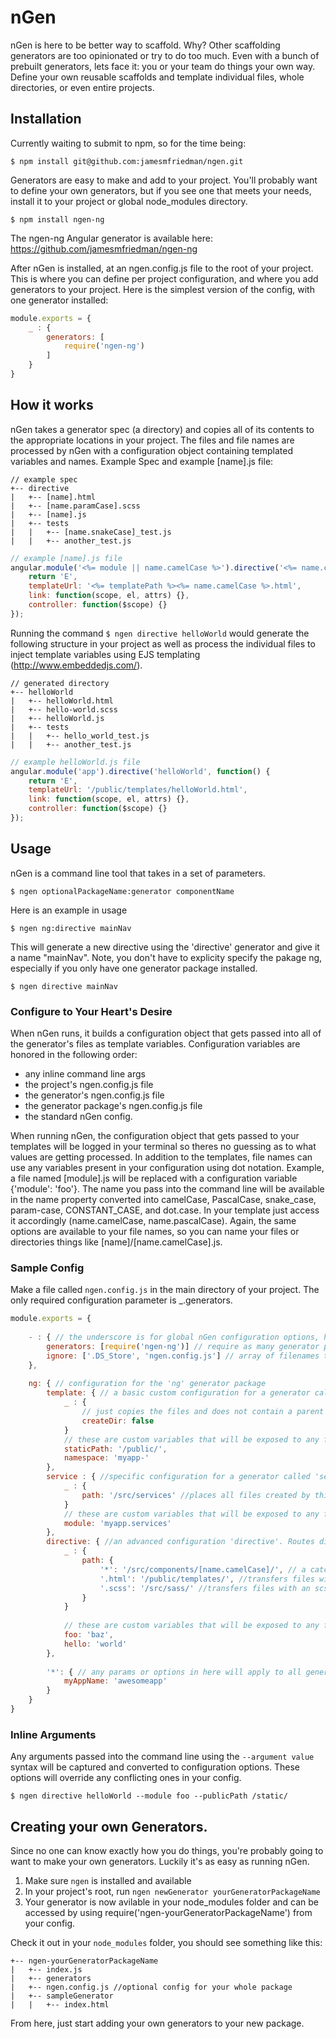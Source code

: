 # nGen

nGen is here to be better way to scaffold. Why? Other scaffolding generators are too opinionated or try to do too much. Even with a bunch of prebuilt generators, lets face it: you or your team do things your own way. Define your own reusable scaffolds and template individual files, whole directories, or even entire projects.

## Installation

Currently waiting to submit to npm, so for the time being:
```shell
$ npm install git@github.com:jamesmfriedman/ngen.git
```
Generators are easy to make and add to your project. You'll probably want to define your own generators, but if you see one that meets your needs, install it to your project or global node_modules directory.
```shell
$ npm install ngen-ng
```
The ngen-ng Angular generator is available here: https://github.com/jamesmfriedman/ngen-ng

After nGen is installed, at an ngen.config.js file to the root of your project. This is where you can define per project configuration, and where you add generators to your project. Here is the simplest version of the config, with one generator installed:

```javascript
module.exports = {
	_ : {
		generators: [
			require('ngen-ng')	
		]
	}
}
```

## How it works
nGen takes a generator spec (a directory) and copies all of its contents to the appropriate locations in your project. The files and file names are processed by nGen with a configuration object containing templated variables and names. Example Spec and example [name].js file:
```
// example spec
+-- directive
|	+-- [name].html
|	+-- [name.paramCase].scss
|	+-- [name].js
|	+-- tests
|	|	+-- [name.snakeCase]_test.js
|	|	+-- another_test.js
```
```javascript
// example [name].js file
angular.module('<%= module || name.camelCase %>').directive('<%= name.camelCase %>', function() {
	return 'E',
	templateUrl: '<%= templatePath %><%= name.camelCase %>.html',
	link: function(scope, el, attrs) {},
	controller: function($scope) {}
});
```

Running the command `$ ngen directive helloWorld` would generate the following structure in your project as well as process the individual files to inject template variables using EJS templating (http://www.embeddedjs.com/). 
```
// generated directory
+-- helloWorld
|	+-- helloWorld.html
|	+-- hello-world.scss
|	+-- helloWorld.js
|	+-- tests
|	|	+-- hello_world_test.js
|	|	+-- another_test.js
```
```javascript
// example helloWorld.js file
angular.module('app').directive('helloWorld', function() {
	return 'E',
	templateUrl: '/public/templates/helloWorld.html',
	link: function(scope, el, attrs) {},
	controller: function($scope) {}
});
```

## Usage
nGen is a command line tool that takes in a set of parameters.
```shell
$ ngen optionalPackageName:generator componentName
```
Here is an example in usage
```shell
$ ngen ng:directive mainNav
```
This will generate a new directive using the 'directive' generator and give it a name "mainNav". Note, you don't have to explicity specify the pakage ng, especially if you only have one generator package installed.
```shell
$ ngen directive mainNav
```
### Configure to Your Heart's Desire
When nGen runs, it builds a configuration object that gets passed into all of the generator's files as template variables. Configuration variables are honored in the following order:

- any inline command line args
- the project's ngen.config.js file
- the generator's ngen.config.js file
- the generator package's ngen.config.js file
- the standard nGen config.

When running nGen, the configuration object that gets passed to your templates will be logged in your terminal so theres no guessing as to what values are getting processed. In addition to the templates, file names can use any variables present in your configuration using dot notation. Example, a file named [module].js will be replaced with a configuration variable {'module': 'foo'}. The name you pass into the command line will be available in the name property converted into camelCase, PascalCase, snake_case, param-case, CONSTANT_CASE, and dot.case. In your template just access it accordingly (name.camelCase, name.pascalCase). Again, the same options are available to your file names, so you can name your files or directories things like [name]/[name.camelCase].js.

### Sample Config
Make a file called `ngen.config.js` in the main directory of your project. The only required configuration parameter is _.generators.

```javascript
module.exports = {
	
	- : { // the underscore is for global nGen configuration options, here so they don't conflict with your params
		generators: [require('ngen-ng')] // require as many generator packages as your want.
		ignore: ['.DS_Store', 'ngen.config.js'] // array of filenames to ignore when copying scaffolding. This is the default.
	},
	
	ng: { // configuration for the 'ng' generator package
		template: { // a basic custom configuration for a generator called 'template'
			_ : {
				// just copies the files and does not contain a parent directory for the generator
				createDir: false
			}
			// these are custom variables that will be exposed to any files in the generator when templating
			staticPath: '/public/',
			namespace: 'myapp-'
		},
		service : { //specific configuration for a generator called 'service'
			_ : {
				path: '/src/services' //places all files created by this generator in /src/services
			}
			// these are custom variables that will be exposed to any files in the generator when templating
			module: 'myapp.services'
		},
		directive: { //an advanced configuration 'directive'. Routes differnt types of files to multiple locations
			_ : {
				path: {
					'*': '/src/components/[name.camelCase]/', // a catch all location for generated files
					'.html': '/public/templates/', //transfers files with an html extension to this location
					'.scss': '/src/sass/' //transfers files with an scss extenstion to this location.
				}
			}
			
			// these are custom variables that will be exposed to any files in the generator when templating
			foo: 'baz',
			hello: 'world'
		},
		
		'*': { // any params or options in here will apply to all generators in the 'ng' package
			myAppName: 'awesomeapp'
		}
	}
}
```

### Inline Arguments
Any arguments passed into the command line using the `--argument value` syntax will be captured and converted to configuration options. These options will override any conflicting ones in your config.
```shell
$ ngen directive helloWorld --module foo --publicPath /static/
```

## Creating your own Generators.
Since no one can know exactly how you do things, you're probably going to want to make your own generators. Luckily it's as easy as running nGen.

1. Make sure `ngen` is installed and available
2. In your project's root, run `ngen newGenerator yourGeneratorPackageName`
3. Your generator is now avilable in your node_modules folder and can be accessed by using require('ngen-yourGeneratorPackageName') from your config.

Check it out in your `node_modules` folder, you should see something like this:
```
+-- ngen-yourGeneratorPackageName
|	+-- index.js
|	+-- generators
| 	+-- ngen.config.js //optional config for your whole package
|	+-- sampleGenerator
|	|	+-- index.html
```

From here, just start adding your own generators to your new package.
